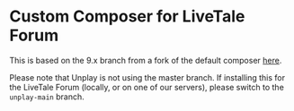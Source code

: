 # Custom Composer for LiveTale Forum
This is based on the 9.x branch from a fork of the default composer [here](https://github.com/NodeBB/nodebb-plugin-composer-default).

Please note that Unplay is not using the master branch. If installing this for the LiveTale Forum (locally, or on one of our servers), please switch to the `unplay-main` branch.